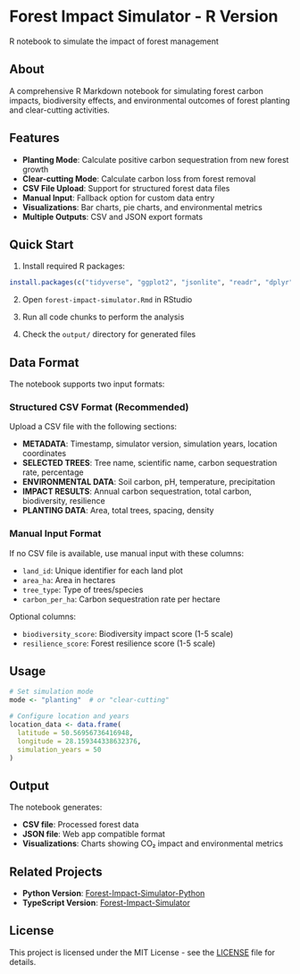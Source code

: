 # Forest Impact Simulator - R Version

R notebook to simulate the impact of forest management

## About

A comprehensive R Markdown notebook for simulating forest carbon impacts, biodiversity effects, and environmental outcomes of forest planting and clear-cutting activities.

## Features

- **Planting Mode**: Calculate positive carbon sequestration from new forest growth
- **Clear-cutting Mode**: Calculate carbon loss from forest removal
- **CSV File Upload**: Support for structured forest data files
- **Manual Input**: Fallback option for custom data entry
- **Visualizations**: Bar charts, pie charts, and environmental metrics
- **Multiple Outputs**: CSV and JSON export formats

## Quick Start

1. Install required R packages:
```r
install.packages(c("tidyverse", "ggplot2", "jsonlite", "readr", "dplyr", "plotly"))
```

2. Open `forest-impact-simulator.Rmd` in RStudio

3. Run all code chunks to perform the analysis

4. Check the `output/` directory for generated files

## Data Format

The notebook supports two input formats:

### Structured CSV Format (Recommended)
Upload a CSV file with the following sections:
- **METADATA**: Timestamp, simulator version, simulation years, location coordinates
- **SELECTED TREES**: Tree name, scientific name, carbon sequestration rate, percentage
- **ENVIRONMENTAL DATA**: Soil carbon, pH, temperature, precipitation
- **IMPACT RESULTS**: Annual carbon sequestration, total carbon, biodiversity, resilience
- **PLANTING DATA**: Area, total trees, spacing, density

### Manual Input Format
If no CSV file is available, use manual input with these columns:
- `land_id`: Unique identifier for each land plot
- `area_ha`: Area in hectares
- `tree_type`: Type of trees/species
- `carbon_per_ha`: Carbon sequestration rate per hectare

Optional columns:
- `biodiversity_score`: Biodiversity impact score (1-5 scale)
- `resilience_score`: Forest resilience score (1-5 scale)

## Usage

```r
# Set simulation mode
mode <- "planting"  # or "clear-cutting"

# Configure location and years
location_data <- data.frame(
  latitude = 50.56956736416948,
  longitude = 28.159344338632376,
  simulation_years = 50
)
```

## Output

The notebook generates:
- **CSV file**: Processed forest data
- **JSON file**: Web app compatible format
- **Visualizations**: Charts showing CO₂ impact and environmental metrics

## Related Projects

- **Python Version**: [Forest-Impact-Simulator-Python](https://github.com/KarimOsmanGH/Forest-Impact-Simulator-Python)
- **TypeScript Version**: [Forest-Impact-Simulator](https://github.com/karimosmanGH/Forest-Impact-Simulator)

## License

This project is licensed under the MIT License - see the [LICENSE](LICENSE) file for details.
